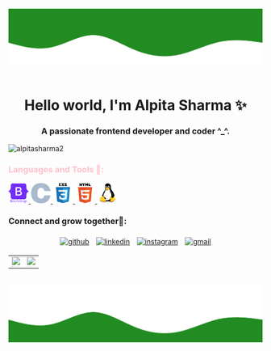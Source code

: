 <div style="padding: 20px 0px;"><img src="./svgwave2.svg" alt="alpita github banner"></div>

<h1 align="center">Hello world, I'm Alpita Sharma ✨</h1>
<h3 align="center">A passionate frontend developer and coder ^_^.</h3>

<p align="left"> <img src="https://komarev.com/ghpvc/?username=alpitasharma2&label=Profile%20views&color=0e75b6&style=flat" alt="alpitasharma2" /> </p>



</p>

<h3 align="left" style="color:pink">Languages and Tools 💫:</h3>
<p align="left"> <a href="https://getbootstrap.com" target="_blank"> <img src="https://raw.githubusercontent.com/devicons/devicon/master/icons/bootstrap/bootstrap-plain-wordmark.svg" alt="bootstrap" width="40" height="40"/> </a> <a href="https://www.cprogramming.com/" target="_blank"> <img src="https://raw.githubusercontent.com/devicons/devicon/master/icons/c/c-original.svg" alt="c" width="40" height="40"/> </a> <a href="https://www.w3schools.com/css/" target="_blank"> <img src="https://raw.githubusercontent.com/devicons/devicon/master/icons/css3/css3-original-wordmark.svg" alt="css3" width="40" height="40"/> </a> <a href="https://www.w3.org/html/" target="_blank"> <img src="https://raw.githubusercontent.com/devicons/devicon/master/icons/html5/html5-original-wordmark.svg" alt="html5" width="40" height="40"/> </a> <a href="https://www.linux.org/" target="_blank"> <img src="https://raw.githubusercontent.com/devicons/devicon/master/icons/linux/linux-original.svg" alt="linux" width="40" height="40"/> </a> </p>
<h3 align="left">Connect and grow together🙌:</h3>
<p align="center">
	<a href="https://github.com/alpitasharma2"><img alt="github" width="20%" style="padding:5px" src="https://img.icons8.com/clouds/100/000000/github.png"/></a>
	<a href="https://www.linkedin.com/in/alpita-sharma/"><img alt="linkedin" width="20%" style="padding:5px" src="https://img.icons8.com/clouds/100/000000/linkedin.png"/></a>
	<a href="https://www.instagram.com/___alpitaaa/"><img alt="instagram" width="20%" style="padding:5px" src="https://img.icons8.com/clouds/100/000000/instagram.png"/></a>
	<a href="https://mail.google.com/mail/u/alpita09sh@gmail.com"><img alt="gmail" width="20%" style="padding:5px" src="https://img.icons8.com/clouds/100/000000/gmail.png"/></a>
</p>

<table width="100%">
  <tr>
    <td>
<img height="180em" src="https://github-readme-stats.vercel.app/api?username=alpitasharma2&show_icons=true&hide_border=true&theme=dracula"/> </td>
 <td> <img height="180em" src="https://github-readme-stats.vercel.app/api/top-langs/?username=alpitasharma2&show_icons=true&hide_border=true&layout=compact&langs_count=8&theme=dracula"/> </td>
  </tr>
 <table>
<div style="padding: 20px 0px;"><img src="./svgwave1.svg" alt="alpita github banner"></div>
